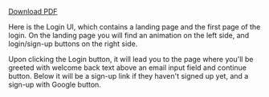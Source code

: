 [Download PDF](/team/pdf/UI-LOGIN.pdf)

Here is the Login UI, which contains a landing page and the first page of the login. On the landing page you will find an animation on the left side, and login/sign-up buttons on the right side. 

Upon clicking the Login button, it will lead you to the page where you'll be greeted with welcome back text above an email input field and continue button. Below it will be a sign-up link if they haven't signed up yet, and a sign-up with Google button. 